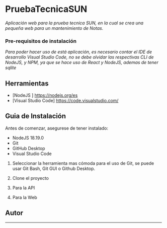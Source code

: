 # PruebaTecnicaSUN
_Aplicación web para la prueba tecnica SUN, en la cual se crea una pequeña web para un mantenimiento de Notas._

### Pre-requisitos de instalación

_Para poder hacer uso de está aplicación, es necesario contar el IDE de desarrollo Visual Studio Code, no se debe olvidar las respectivas CLI de NodeJS, y NPM, ya que se hace uso de React y NodeJS, ademas de tener sqlite_

## Herramientas

* [NodeJS ] https://nodejs.org/es
* [Visual Studio Code] https://code.visualstudio.com/

## Guia de Instalación

Antes de comenzar, asegurese de tener instalado:

* NodeJS 18.19.0
* Git
* GitHub Desktop
* Visual Studio Code

1. Seleccionar la herramienta mas cómoda para el uso de Git, se puede usar Git Bash, Git GUI o Github Desktop.
2. Clone el proyecto
3. Para la API

4. Para la Web

## Autor

* ** 
